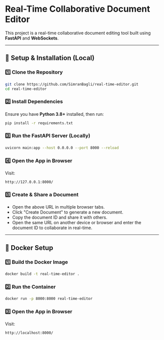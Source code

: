 # Real-Time Collaborative Document Editor

This project is a real-time collaborative document editing tool built using **FastAPI** and **WebSockets**.

---

## 🚀 Setup & Installation (Local)

### 1️⃣ Clone the Repository
```bash
git clone https://github.com/SimranBagli/real-time-editor.git
cd real-time-editor
```

### 2️⃣ Install Dependencies
Ensure you have **Python 3.8+** installed, then run:
```bash
pip install -r requirements.txt
```

### 3️⃣ Run the FastAPI Server (Locally)
```bash
uvicorn main:app --host 0.0.0.0 --port 8000 --reload
```

### 4️⃣ Open the App in Browser
Visit:
```
http://127.0.0.1:8000/
```

### 5️⃣ Create & Share a Document
- Open the above URL in multiple browser tabs.
- Click "Create Document" to generate a new document.
- Copy the document ID and share it with others.
- Open the same URL on another device or browser and enter the document ID to collaborate in real-time.

---

## 🐳 Docker Setup

### 1️⃣ Build the Docker Image
```bash
docker build -t real-time-editor .
```

### 2️⃣ Run the Container
```bash
docker run -p 8000:8000 real-time-editor
```

### 3️⃣ Open the App in Browser
Visit:
```
http://localhost:8000/
```
